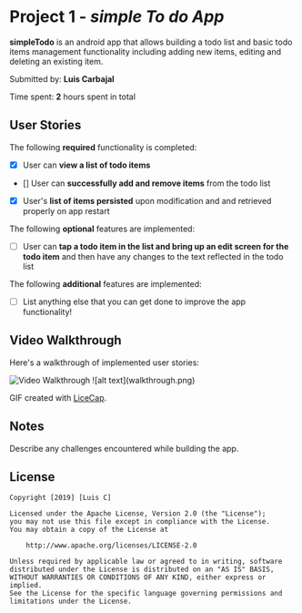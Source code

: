 # Project 1 - *simple To do App*

**simpleTodo** is an android app that allows building a todo list and basic todo items management functionality including adding new items, editing and deleting an existing item.

Submitted by: **Luis Carbajal**

Time spent: **2** hours spent in total

## User Stories

The following **required** functionality is completed:

* [x] User can **view a list of todo items**
* [] User can **successfully add and remove items** from the todo list
* [x] User's **list of items persisted** upon modification and and retrieved properly on app restart

The following **optional** features are implemented:

* [ ] User can **tap a todo item in the list and bring up an edit screen for the todo item** and then have any changes to the text reflected in the todo list

The following **additional** features are implemented:

* [ ] List anything else that you can get done to improve the app functionality!

## Video Walkthrough

Here's a walkthrough of implemented user stories:

<img src="walkthrough.gif" title='Video Walkthrough' width='' alt='Video Walkthrough' />
![alt text](walkthrough.png)


GIF created with [LiceCap](http://www.cockos.com/licecap/).

## Notes

Describe any challenges encountered while building the app.

## License

    Copyright [2019] [Luis C]

    Licensed under the Apache License, Version 2.0 (the "License");
    you may not use this file except in compliance with the License.
    You may obtain a copy of the License at

        http://www.apache.org/licenses/LICENSE-2.0

    Unless required by applicable law or agreed to in writing, software
    distributed under the License is distributed on an "AS IS" BASIS,
    WITHOUT WARRANTIES OR CONDITIONS OF ANY KIND, either express or implied.
    See the License for the specific language governing permissions and
    limitations under the License.
